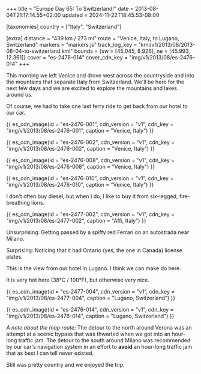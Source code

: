 +++
title = "Europe Day 65: To Switzerland!"
date = 2013-08-04T21:17:14.55+02:00
updated = 2024-11-22T18:45:53-08:00

[taxonomies]
country = ["Italy", "Switzerland"]

[extra]
distance = "439 km / 273 mi"
route = "Venice, Italy, to Lugano, Switzerland"
markers = "markers.js"
track_log_key = "kml/v1/2013/08/2013-08-04-to-switzerland.kml"
bounds = {sw = [45.045, 8.926], ne = [45.993, 12.361]}
cover = "es-2476-014"
cover_cdn_key = "img/v1/2013/08/es-2476-014"
+++

This morning we left Venice and drove west across the countryside and into the mountains that separate Italy from Switzerland. We'll be here for the next few days and we are excited to explore the mountains and lakes around us.

<!-- more -->

Of course, we had to take one last ferry ride to get back from our hotel to our car.

{{ es_cdn_image(id = "es-2476-001", cdn_version = "v1", cdn_key = "img/v1/2013/08/es-2476-001", caption = "Venice, Italy") }}

{{ es_cdn_image(id = "es-2476-002", cdn_version = "v1", cdn_key = "img/v1/2013/08/es-2476-002", caption = "Venice, Italy") }}

{{ es_cdn_image(id = "es-2476-008", cdn_version = "v1", cdn_key = "img/v1/2013/08/es-2476-008", caption = "Venice, Italy") }}

{{ es_cdn_image(id = "es-2476-010", cdn_version = "v1", cdn_key = "img/v1/2013/08/es-2476-010", caption = "Venice, Italy") }}

I don't often buy diesel, but when I do, I like to buy it from six-legged, fire-breathing lions.

{{ es_cdn_image(id = "es-2477-002", cdn_version = "v1", cdn_key = "img/v1/2013/08/es-2477-002", caption = "Affi, Italy") }}

Unsurprising: Getting passed by a spiffy red Ferrari on an autostrada near Milano.

Surprising: Noticing that it had Ontario (yes, the one in Canada) license plates.

This is the view from our hotel in Lugano. I think we can make do here.

It is very hot here (38°C / 100°F), but otherwise very nice.

{{ es_cdn_image(id = "es-2477-004", cdn_version = "v1", cdn_key = "img/v1/2013/08/es-2477-004", caption = "Lugano, Switzerland") }}

{{ es_cdn_image(id = "es-2476-014", cdn_version = "v1", cdn_key = "img/v1/2013/08/es-2476-014", caption = "Lugano, Switzerland") }}

_A note about the map route:_ The detour to the north around Verona was an attempt at a scenic bypass that was thwarted when we got into an hour-long traffic jam. The detour to the south around Milano was recommended by our car's navigation system in an effort to **avoid** an hour-long traffic jam that as best I can tell never existed.

Still was pretty country and we enjoyed the trip.
